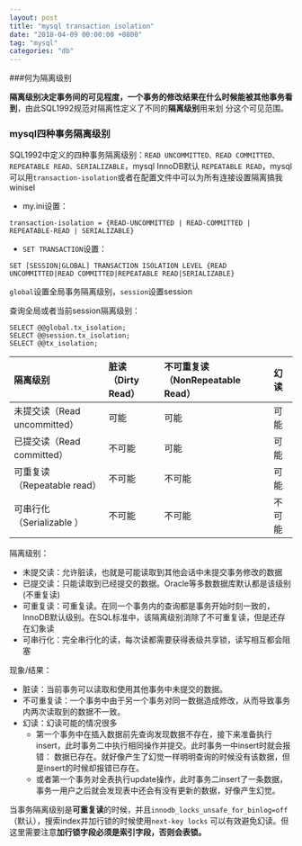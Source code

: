 ```yaml
---
layout: post
title: "mysql transaction isolation"
date: "2018-04-09 00:00:00 +0800"
tag: "mysql"
categories: "db"
---
```


###何为隔离级别

**隔离级别决定事务间的可见程度，一个事务的修改结果在什么时候能被其他事务看到**，由此SQL1992规范对隔离性定义了不同的**隔离级别**用来划
分这个可见范围。
<!--more-->

### mysql四种事务隔离级别

SQL1992中定义的四种事务隔离级别：`READ UNCOMMITTED、READ COMMITTED、REPEATABLE READ、SERIALIZABLE`，mysql InnoDB默认
`REPEATABLE READ`，mysql可以用`transaction-isolation`或者在配置文件中可以为所有连接设置隔离搞我winiseI

- my.ini设置：

```
transaction-isolation = {READ-UNCOMMITTED | READ-COMMITTED | REPEATABLE-READ | SERIALIZABLE}
```

- `SET TRANSACTION`设置：

```
SET [SESSION|GLOBAL] TRANSACTION ISOLATION LEVEL {READ UNCOMMITTED|READ COMMITTED|REPEATABLE READ|SERIALIZABLE}
```
`global`设置全局事务隔离级别，`session`设置session

查询全局或者当前session隔离级别：

```
SELECT @@global.tx_isolation;
SELECT @@session.tx_isolation;
SELECT @@tx_isolation;
```

| 隔离级别 | 脏读（Dirty Read） | 不可重复读（NonRepeatable Read） |  幻读  |
| :--- | :---- | :---- | :---- |
| 未提交读（Read uncommitted）| 可能 | 可能 | 可能 |
| 已提交读（Read committed） | 不可能 | 可能 | 可能 |
| 可重复读（Repeatable read） | 不可能 | 不可能 | 可能 |
| 可串行化（Serializable ） | 不可能 | 不可能 | 不可能 |

隔离级别：

- 未提交读：允许脏读，也就是可能读取到其他会话中未提交事务修改的数据
- 已提交读：只能读取到已经提交的数据。Oracle等多数数据库默认都是该级别 (不重复读)
- 可重复读：可重复读。在同一个事务内的查询都是事务开始时刻一致的，InnoDB默认级别。在SQL标准中，该隔离级别消除了不可重复读，但是还存在幻象读
- 可串行化：完全串行化的读，每次读都需要获得表级共享锁，读写相互都会阻塞

现象/结果：

- 脏读：当前事务可以读取和使用其他事务中未提交的数据。
- 不可重复读：一个事务中由于另一个事务对同一数据造成修改，从而导致事务内两次读取到的数据不一致。
- 幻读：幻读可能的情况很多
  - 第一个事务中在插入数据前先查询发现数据不存在，接下来准备执行insert，此时事务二中执行相同操作并提交。此时事务一中insert时就会报错：
  数据已存在。就好像产生了幻觉一样明明查询的时候没有该数据，但是insert的时候却报错已存在。
  - 或者第一个事务对全表执行update操作，此时事务二insert了一条数据，事务一用户之后就会发现表中还会有没有更新的数据，好像产生幻觉。

当事务隔离级别是**可重复读**的时候，并且`innodb_locks_unsafe_for_binlog=off`（默认），搜索index并加行锁的时候使用`next-key locks`
可以有效避免幻读。但这里需要注意**加行锁字段必须是索引字段，否则会表锁。**












